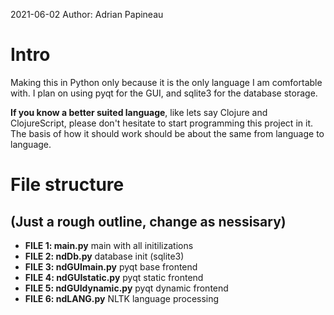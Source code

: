 2021-06-02 
Author: Adrian Papineau

# Intro
Making this in Python only because it is the only language I am comfortable with. I plan on using pyqt for the GUI, and sqlite3 for the database storage. 

**If you know a better suited language**, like lets say Clojure and ClojureScript, please don't hesitate to start programming this project in it. The basis of how it should work should be about the same from language to language.

# File structure
## (Just a rough outline, change as nessisary)

* __FILE 1: main.py__           main with all initilizations 
* __FILE 2: ndDb.py__           database init (sqlite3)
* __FILE 3: ndGUImain.py__      pyqt base frontend
* __FILE 4: ndGUIstatic.py__    pyqt static frontend
* __FILE 5: ndGUIdynamic.py__   pyqt dynamic frontend
* __FILE 6: ndLANG.py__         NLTK language processing
